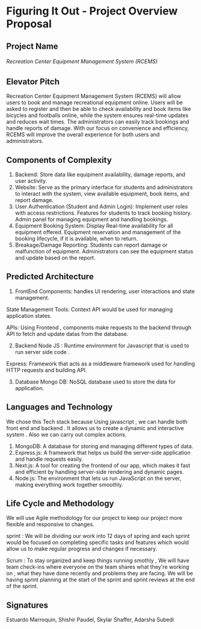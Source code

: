 # Figuring It Out - Project Overview Proposal

## Project Name
###### Recreation Center Equipment Management System (RCEMS)

## Elevator Pitch
Recreation Center Equipment Management System (RCEMS) will allow users to book and manage recreational equipment online. Users will be asked to register and then be able to check availability and book items like bicycles and footballs online, while the system ensures real-time updates and reduces wait times. The administrators can easily track bookings and handle reports of damage. With our focus on convenience and efficiency, RCEMS will improve the overall experience for both users and administrators. 

## Components of Complexity
1. Backend: Store data like equipment availability, damage reports, and user activity.
2. Website: Serve as the primary interface for students and administrators to interact with the system, view available equipment, book items, and report damage.
3. User Authentication (Student and Admin Login): Implement user roles with access restrictions. Features for students to track booking history. Admin panel for managing equipment and handling bookings.
4. Equipment Booking System: Display Real-time availability for all equipment offered. Equipment reservation and management of the booking lifecycle, if it is available, when to return.
5. Breakage/Damage Reporting: Students can report damage or malfunction of equipment. Administrators can see the equipment status and update based on the report.

## Predicted Architecture
1. FrontEnd
Components: handles UI rendering, user interactions and state management.

State Management Tools: Context API would be used for managing application states.

APIs: Using Frontend , components make requests to the backend through API to fetch and update datas from the database.

2. Backend
Node JS : Runtime environment for Javascript that is used to run server side code . 

Express: Framework that acts as a middleware framework used for handling HTTP requests and building API. 

3. Database
Mongo DB: NoSQL database used to store the data for application.

## Languages and Technology
We chose this Tech stack because Using javascript , we can handle both front end and backend . It allows us to create a dynamic and interactive system . Also we can carry out complex actions. 

1. MongoDB: A database for storing and managing different types of data.
2. Express.js: A framework that helps us build the server-side application and handle requests easily.
3. Next.js: A tool for creating the frontend of our app, which makes it fast and efficient by handling server-side rendering and dynamic pages.
4. Node.js: The environment that lets us run JavaScript on the server, making everything work together smoothly.

## Life Cycle and Methodology
We will use Agile methodology for our project to keep our project more flexible and responsive to changes. 

sprint : We will be dividing our work into 12 days of spring and each sprint would be focused on completing specific tasks and features which would allow us to make regular progress and changes if necessary. 

Scrum : To stay organized and keep things running smothly , We will have team check-ins where everyone on the team shares what they're working on , what they have done recently and problems they are facing.
We will be having sprint planning at the start of the sprint and sprint reviews at the end of the sprint.

## Signatures
Estuardo Marroquin, 
Shishir Paudel, 
Skylar Shaffer, 
Adarsha Subedi